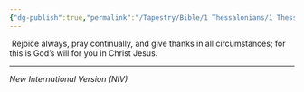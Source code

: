 ```yaml
---
{"dg-publish":true,"permalink":"/Tapestry/Bible/1 Thessalonians/1 Thessalonians 5_16–18/","title":"1 Thessalonians 5:16–18","hide":true,"tags":["bible-verse","bible-verse"],"dgHomeLink":true,"dgShowLocalGraph":true,"dgEnableSearch":true}
---
```



 Rejoice always, pray continually, and give thanks in all circumstances; for this is God’s will for you in Christ Jesus.

---
*New International Version (NIV)*